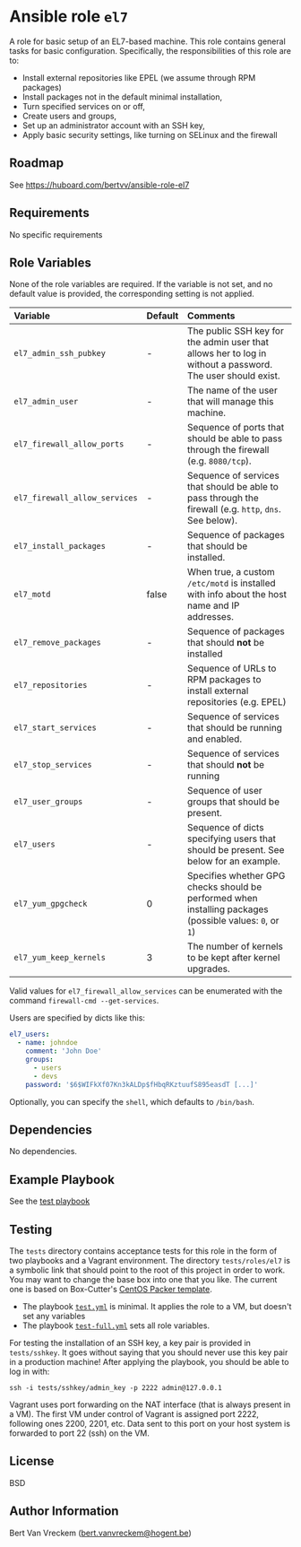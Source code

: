 # Ansible role `el7`

A role for basic setup of an EL7-based machine. This role contains general tasks for basic configuration. Specifically, the responsibilities of this role are to:

* Install external repositories like EPEL (we assume through RPM packages)
* Install packages not in the default minimal installation,
* Turn specified services on or off,
* Create users and groups,
* Set up an administrator account with an SSH key,
* Apply basic security settings, like turning on SELinux and the firewall

## Roadmap

See https://huboard.com/bertvv/ansible-role-el7

## Requirements

No specific requirements

## Role Variables

None of the role variables are required. If the variable is not set, and no default value is provided, the corresponding setting is not applied.

| Variable                      | Default | Comments                                                                                                   |
| :---                          | :---    | :---                                                                                                       |
| `el7_admin_ssh_pubkey`        | -       | The public SSH key for the admin user that allows her to log in without a password. The user should exist. |
| `el7_admin_user`              | -       | The name of the user that will manage this machine.                                                        |
| `el7_firewall_allow_ports`    | -       | Sequence of ports that should be able to pass through the firewall (e.g. `8080/tcp`).                      |
| `el7_firewall_allow_services` | -       | Sequence of services that should be able to pass through the firewall (e.g. `http`, `dns`. See below).     |
| `el7_install_packages`        | -       | Sequence of packages that should be installed.                                                             |
| `el7_motd`                    | false   | When true, a custom `/etc/motd` is installed with info about the host name and IP addresses.               |
| `el7_remove_packages`         | -       | Sequence of packages that should **not** be installed                                                      |
| `el7_repositories`            | -       | Sequence of URLs to RPM packages to install external repositories (e.g. EPEL)                              |
| `el7_start_services`          | -       | Sequence of services that should be running and enabled.                                                   |
| `el7_stop_services`           | -       | Sequence of services that should **not** be running                                                        |
| `el7_user_groups`             | -       | Sequence of user groups that should be present.                                                            |
| `el7_users`                   | -       | Sequence of dicts specifying users that should be present. See below for an example.                       |
| `el7_yum_gpgcheck`            | 0       | Specifies whether GPG checks should be performed when installing packages (possible values: `0`, or `1`)   |
| `el7_yum_keep_kernels`        | 3       | The number of kernels to be kept after kernel upgrades.                                                    |

Valid values for `el7_firewall_allow_services` can be enumerated with the command `firewall-cmd --get-services`.

Users are specified by dicts like this:

```Yaml
el7_users:
  - name: johndoe
    comment: 'John Doe'
    groups:
      - users
      - devs
    password: '$6$WIFkXf07Kn3kALDp$fHbqRKztuufS895easdT [...]'
```

Optionally, you can specify the `shell`, which defaults to `/bin/bash`.

## Dependencies

No dependencies.

## Example Playbook

See the [test playbook](https://github.com/bertvv/ansible-role-el7/blob/master/tests/test_full.yml)

## Testing

The `tests` directory contains acceptance tests for this role in the form of two playbooks and a Vagrant environment. The directory `tests/roles/el7` is a symbolic link that should point to the root of this project in order to work. You may want to change the base box into one that you like. The current one is based on Box-Cutter's [CentOS Packer template](https://github.com/boxcutter/centos).

- The playbook [`test.yml`](tests/test.yml) is minimal. It applies the role to a VM, but doesn't set any variables
- The playbook [`test-full.yml`](tests/test_full.yml) sets all role variables.

For testing the installation of an SSH key, a key pair is provided in `tests/sshkey`. It goes without saying that you should never use this key pair in a production machine! After applying the playbook, you should be able to log in with:

```
ssh -i tests/sshkey/admin_key -p 2222 admin@127.0.0.1
```

Vagrant uses port forwarding on the NAT interface (that is always present in a VM). The first VM under control of Vagrant is assigned port 2222, following ones 2200, 2201, etc. Data sent to this port on your host system is forwarded to port 22 (ssh) on the VM.

## License

BSD

## Author Information

Bert Van Vreckem (bert.vanvreckem@hogent.be)


